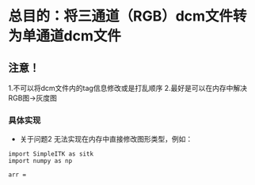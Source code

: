 
# 总目的：将三通道（RGB）dcm文件转为单通道dcm文件
## 注意！
1.不可以将dcm文件内的tag信息修改或是打乱顺序
2.最好是可以在内存中解决RGB图->灰度图

### 具体实现

 - 关于问题2
无法实现在内存中直接修改图形类型，例如：
```
import SimpleITK as sitk
import numpy as np

arr = 
```
<!--stackedit_data:
eyJoaXN0b3J5IjpbLTEzNTg4MzM5MDAsLTE1NDgzODcyNiwyMD
QwMjk3NjIyXX0=
-->